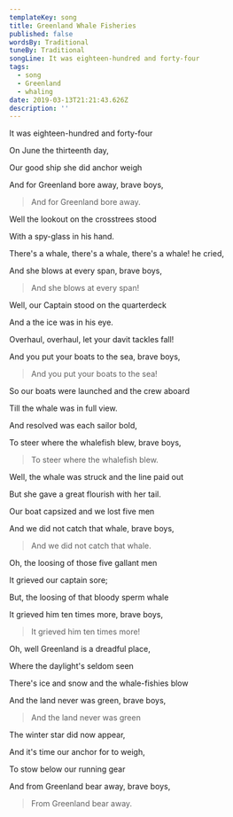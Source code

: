 ```yaml
---
templateKey: song
title: Greenland Whale Fisheries
published: false
wordsBy: Traditional
tuneBy: Traditional
songLine: It was eighteen-hundred and forty-four
tags:
  - song
  - Greenland
  - whaling
date: 2019-03-13T21:21:43.626Z
description: ''
---
```

It was eighteen-hundred and forty-four

On June the thirteenth day,

Our good ship she did anchor weigh

And for Greenland bore away, brave boys,

>And for Greenland bore away.



Well the lookout on the crosstrees stood

With a spy-glass in his hand.

There's a whale, there's a whale, there's a whale! he cried,

And she blows at every span, brave boys,

>And she blows at every span!



Well, our Captain stood on the quarterdeck

And a the ice was in his eye.

Overhaul, overhaul, let your davit tackles fall!

And you put your boats to the sea, brave boys,

>And you put your boats to the sea!



So our boats were launched and the crew aboard

Till the whale was in full view.

And resolved was each sailor bold,

To steer where the whalefish blew, brave boys,

>To steer where the whalefish blew.



Well, the whale was struck and the line paid out

But she gave a great flourish with her tail.

Our boat capsized and we lost five men

And we did not catch that whale, brave boys,

>And we did not catch that whale.



Oh, the loosing of those five gallant men

It grieved our captain sore;

But, the loosing of that bloody sperm whale

It grieved him ten times more, brave boys,

>It grieved him ten times more!



Oh, well Greenland is a dreadful place,

Where the daylight's seldom seen

There's ice and snow and the whale-fishies blow

And the land never was green, brave boys,

>And the land never was green



The winter star did now appear,

And it's time our anchor for to weigh,

To stow below our running gear

And from Greenland bear away, brave boys,

>From Greenland bear away.
